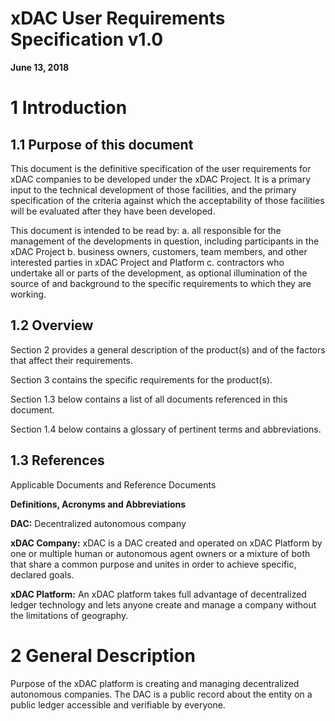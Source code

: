 # xDAC User Requirements Specification v1.0

**June 13, 2018**

# 1 Introduction

## 1.1 Purpose of this document

This document is the definitive specification of the user requirements for xDAC companies to be developed under the xDAC Project.  It is a primary input to the technical development of those facilities, and the primary specification of the criteria against which the acceptability of those facilities will be evaluated after they have been developed.  

This document is intended to be read by:
a.	all responsible for the management of the developments in question, including participants in the xDAC Project
b.	business owners, customers, team members, and other interested parties in xDAC Project and Platform
c.	contractors who undertake all or parts of the development, as optional illumination of the source of and background to the specific requirements to which they are working. 

## 1.2 Overview

Section 2 provides a general description of the product(s) and of the factors that affect their requirements.

Section 3 contains the specific requirements for the product(s). 

Section 1.3 below contains a list of all documents referenced in this document.  

Section 1.4 below contains a glossary of pertinent terms and abbreviations.  

## 1.3 References

Applicable Documents and Reference Documents

**Definitions, Acronyms and Abbreviations** 

**DAC:** Decentralized autonomous company

**xDAC Company:** xDAC is a DAC created and operated on xDAC Platform by one or multiple human or autonomous agent owners or a mixture of both that share a common purpose and unites in order to achieve specific, declared goals.

**xDAC Platform:** An xDAC platform takes full advantage of decentralized ledger technology and lets anyone create and manage a company without the limitations of geography.

# 2 General Description

Purpose of the xDAC platform is creating and managing decentralized autonomous companies. The DAC is a public record about the entity on a public ledger accessible and verifiable by everyone.



